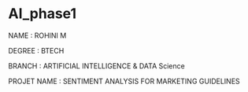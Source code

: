 # AI_phase1


NAME : ROHINI M


DEGREE : BTECH 


BRANCH : ARTIFICIAL INTELLIGENCE & DATA Science 


PROJET NAME : SENTIMENT ANALYSIS FOR MARKETING GUIDELINES
